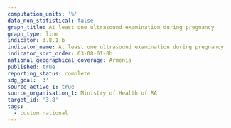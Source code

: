 ```yaml
---
computation_units: '%'
data_non_statistical: false
graph_title: At least one ultrasound examination during pregnancy
graph_type: line
indicator: 3.8.1.b
indicator_name: At least one ultrasound examination during pregnancy
indicator_sort_order: 03-08-01-0b
national_geographical_coverage: Armenia
published: true
reporting_status: complete
sdg_goal: '3'
source_active_1: true
source_organisation_1: Ministry of Health of RA
target_id: '3.8'
tags:
  - custom.national
---
```

